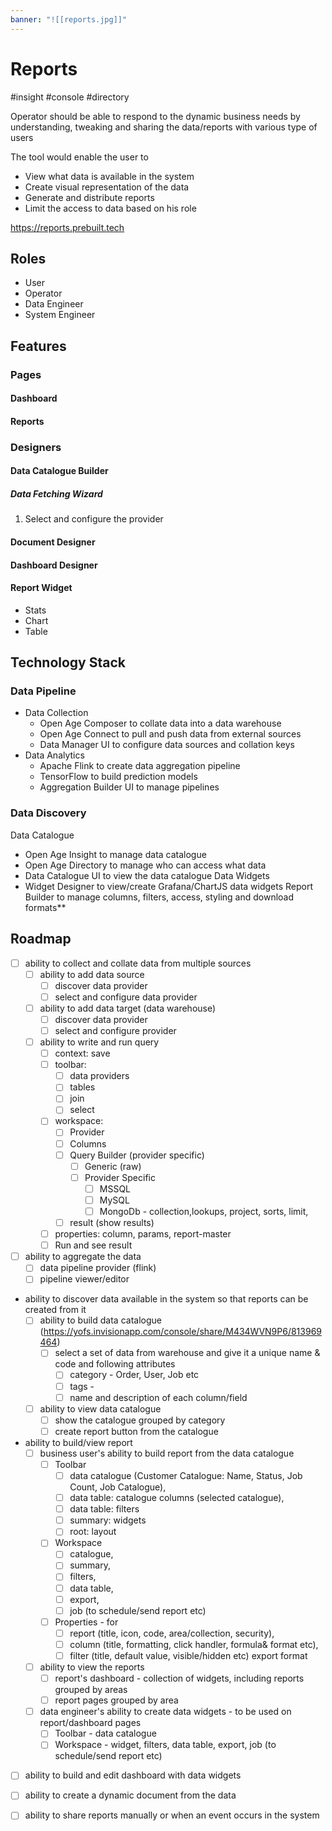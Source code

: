 ```yaml
---
banner: "![[reports.jpg]]"
---
```

# Reports
#insight #console #directory 

Operator should be able to respond to the dynamic business needs by understanding, tweaking and sharing the data/reports with various type of users

The tool would enable the user to
-   View what data is available in the system
-   Create visual representation of the data
-   Generate and distribute reports
-   Limit the access to data based on his role

https://reports.prebuilt.tech


## Roles
- User
- Operator
- Data Engineer
- System Engineer

## Features

### Pages
#### Dashboard 
#### Reports

### Designers
#### Data Catalogue Builder 
##### Data Fetching Wizard
1. Select and configure the provider

#### Document Designer
#### Dashboard Designer
#### Report Widget
- Stats
- Chart
- Table

## Technology Stack

### Data Pipeline
- Data Collection
	- Open Age Composer to collate data into a data warehouse
	- Open Age Connect to pull and push data from external sources
	- Data Manager UI to configure data sources and collation keys
- Data Analytics
	- Apache Flink to create data aggregation pipeline
	- TensorFlow to build prediction models
	- Aggregation Builder UI to manage pipelines

### Data Discovery

Data Catalogue
-   Open Age Insight to manage data catalogue
-   Open Age Directory to manage who can access what data
-   Data Catalogue UI to view the data catalogue
Data Widgets
-   Widget Designer to view/create Grafana/ChartJS data widgets
Report Builder to manage columns, filters, access, styling and download formats**

## Roadmap
- [ ] ability to collect and collate data from multiple sources 
	- [ ] ability to add data source
		- [ ] discover data provider
		- [ ] select and configure data provider
	- [ ] ability to add data target (data warehouse)
		- [ ] discover data provider
		- [ ] select and configure provider
	- [ ] ability to write and run query
		- [ ] context: save
		- [ ] toolbar: 
			- [ ] data providers
			- [ ] tables
			- [ ] join
			- [ ] select
		- [ ] workspace: 
			- [ ] Provider
			- [ ] Columns
			- [ ] Query Builder (provider specific)
				- [ ] Generic (raw)
				- [ ] Provider Specific 
					- [ ] MSSQL
					- [ ] MySQL
					- [ ] MongoDb - collection,lookups, project, sorts, limit, 
			- [ ] result (show results)
		- [ ] properties: column, params, report-master
		- [ ] Run and see result
- [ ] ability to aggregate the data 
	- [ ] data pipeline provider (flink)
	- [ ] pipeline viewer/editor
- ability to discover data available in the system so that reports can be created from it
	- [ ] ability to build data catalogue (https://yofs.invisionapp.com/console/share/M434WVN9P6/813969464)
		- [ ] select a set of data from warehouse and give it a unique name & code and following attributes
			- [ ] category  - Order, User, Job etc
			- [ ] tags - 
			- [ ] name and description of each column/field
	- [ ] ability to view data catalogue
		- [ ] show the catalogue grouped by category
		- [ ] create report button from the catalogue
- ability to build/view report
	- [ ] business user's ability to build report from the data catalogue
		- [ ] Toolbar 
			- [ ] data catalogue (Customer Catalogue: Name, Status, Job Count, Job Catalogue), 
			- [ ] data table: catalogue columns (selected catalogue),
			- [ ] data table: filters
			- [ ] summary: widgets
			- [ ] root: layout
		- [ ] Workspace 
			- [ ] catalogue,
			- [ ] summary, 
			- [ ] filters, 
			- [ ] data table, 
			- [ ] export, 
			- [ ] job (to schedule/send report etc)
		- [ ] Properties - for 
			- [ ] report (title, icon, code, area/collection, security), 
			- [ ] column (title, formatting, click handler, formula& format etc), 
			- [ ] filter (title, default value, visible/hidden etc) export format
	- [ ] ability to view the reports
		- [ ] report's dashboard - collection of widgets, including reports grouped by areas
		- [ ] report pages grouped by area
	- [ ] data engineer's ability to create data widgets - to be used on report/dashboard pages
		- [ ] Toolbar - data catalogue
		- [ ] Workspace - widget, filters, data table, export, job (to schedule/send report etc)
- [ ] ability to build and edit dashboard with data widgets
- [ ] ability to create a dynamic document from the data
- [ ] ability to share reports manually or when an event occurs in the system

